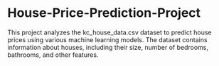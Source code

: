 # House-Price-Prediction-Project
This project analyzes the kc_house_data.csv dataset to predict house prices using various machine learning models. The dataset contains information about houses, including their size, number of bedrooms, bathrooms, and other features.
